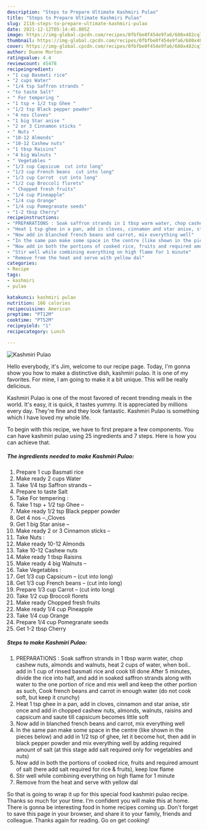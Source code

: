 ```yaml
---
description: "Steps to Prepare Ultimate Kashmiri Pulao"
title: "Steps to Prepare Ultimate Kashmiri Pulao"
slug: 2116-steps-to-prepare-ultimate-kashmiri-pulao
date: 2021-12-12T05:14:45.805Z
image: https://img-global.cpcdn.com/recipes/0fbfbe0f454e9fa6/680x482cq70/kashmiri-pulao-recipe-main-photo.jpg
thumbnail: https://img-global.cpcdn.com/recipes/0fbfbe0f454e9fa6/680x482cq70/kashmiri-pulao-recipe-main-photo.jpg
cover: https://img-global.cpcdn.com/recipes/0fbfbe0f454e9fa6/680x482cq70/kashmiri-pulao-recipe-main-photo.jpg
author: Duane Morton
ratingvalue: 4.4
reviewcount: 45478
recipeingredient:
- "1 cup Basmati rice"
- "2 cups Water"
- "1/4 tsp Saffron strands "
- "to taste Salt"
- " For tempering "
- "1 tsp + 1/2 tsp Ghee "
- "1/2 tsp Black pepper powder"
- "4 nos Cloves"
- "1 big Star anise "
- "2 or 3 Cinnamon sticks "
- " Nuts "
- "10-12 Almonds"
- "10-12 Cashew nuts"
- "1 tbsp Raisins"
- "4 big Walnuts "
- " Vegetables "
- "1/3 cup Capsicum  cut into long"
- "1/3 cup French beans  cut into long"
- "1/3 cup Carrot  cut into long"
- "1/2 cup Broccoli florets"
- " Chopped fresh fruits"
- "1/4 cup Pineapple"
- "1/4 cup Orange"
- "1/4 cup Pomegranate seeds"
- "1-2 tbsp Cherry"
recipeinstructions:
- "PREPARATIONS : Soak saffron strands in 1 tbsp warm water, chop cashew nuts, almonds and walnuts, heat 2 cups of water, when boil.. add in 1 cup of rinsed basmati rice and cook till done After 5 minutes, divide the rice into half, and add in soaked saffron strands along with water to the one portion of rice and mix well and keep the other portion as such, Cook french beans and carrot in enough water (do not cook soft, but keep it crunchy)"
- "Heat 1 tsp ghee in a pan, add in cloves, cinnamon and star anise, stir once and add in chopped cashew nuts, almonds, walnuts, raisins and capsicum and saute till capsicum becomes little soft"
- "Now add in blanched french beans and carrot, mix everything well"
- "In the same pan make some space in the centre (like shown in the pieces below) and add in 1/2 tsp of ghee, let it become hot, then add in black pepper powder and mix everything well by adding required amount of salt (at this stage add salt required only for vegetables and nuts)"
- "Now add in both the portions of cooked rice, fruits and required amount of salt (here add salt required for rice & fruits), keep low flame"
- "Stir well while combining everything on high flame for 1 minute"
- "Remove from the heat and serve with yellow dal"
categories:
- Recipe
tags:
- kashmiri
- pulao

katakunci: kashmiri pulao 
nutrition: 166 calories
recipecuisine: American
preptime: "PT12M"
cooktime: "PT52M"
recipeyield: "1"
recipecategory: Lunch

---
```



![Kashmiri Pulao](https://img-global.cpcdn.com/recipes/0fbfbe0f454e9fa6/680x482cq70/kashmiri-pulao-recipe-main-photo.jpg)

Hello everybody, it's Jim, welcome to our recipe page. Today, I'm gonna show you how to make a distinctive dish, kashmiri pulao. It is one of my favorites. For mine, I am going to make it a bit unique. This will be really delicious.

Kashmiri Pulao is one of the most favored of recent trending meals in the world. It's easy, it is quick, it tastes yummy. It is appreciated by millions every day. They're fine and they look fantastic. Kashmiri Pulao is something which I have loved my whole life.




To begin with this recipe, we have to first prepare a few components. You can have kashmiri pulao using 25 ingredients and 7 steps. Here is how you can achieve that.

<!--inarticleads1-->

##### The ingredients needed to make Kashmiri Pulao:

1. Prepare 1 cup Basmati rice
1. Make ready 2 cups Water
1. Take 1/4 tsp Saffron strands –
1. Prepare to taste Salt
1. Take  For tempering :
1. Take 1 tsp + 1/2 tsp Ghee –
1. Make ready 1/2 tsp Black pepper powder
1. Get 4 nos –.,Cloves
1. Get 1 big Star anise –
1. Make ready 2 or 3 Cinnamon sticks –
1. Take  Nuts :
1. Make ready 10-12 Almonds
1. Take 10-12 Cashew nuts
1. Make ready 1 tbsp Raisins
1. Make ready 4 big Walnuts –
1. Take  Vegetables :
1. Get 1/3 cup Capsicum – (cut into long)
1. Get 1/3 cup French beans – (cut into long)
1. Prepare 1/3 cup Carrot – (cut into long)
1. Take 1/2 cup Broccoli florets
1. Make ready  Chopped fresh fruits
1. Make ready 1/4 cup Pineapple
1. Take 1/4 cup Orange
1. Prepare 1/4 cup Pomegranate seeds
1. Get 1-2 tbsp Cherry




<!--inarticleads2-->

##### Steps to make Kashmiri Pulao:

1. PREPARATIONS : Soak saffron strands in 1 tbsp warm water, chop cashew nuts, almonds and walnuts, heat 2 cups of water, when boil.. add in 1 cup of rinsed basmati rice and cook till done After 5 minutes, divide the rice into half, and add in soaked saffron strands along with water to the one portion of rice and mix well and keep the other portion as such, Cook french beans and carrot in enough water (do not cook soft, but keep it crunchy)
1. Heat 1 tsp ghee in a pan, add in cloves, cinnamon and star anise, stir once and add in chopped cashew nuts, almonds, walnuts, raisins and capsicum and saute till capsicum becomes little soft
1. Now add in blanched french beans and carrot, mix everything well
1. In the same pan make some space in the centre (like shown in the pieces below) and add in 1/2 tsp of ghee, let it become hot, then add in black pepper powder and mix everything well by adding required amount of salt (at this stage add salt required only for vegetables and nuts)
1. Now add in both the portions of cooked rice, fruits and required amount of salt (here add salt required for rice & fruits), keep low flame
1. Stir well while combining everything on high flame for 1 minute
1. Remove from the heat and serve with yellow dal




So that is going to wrap it up for this special food kashmiri pulao recipe. Thanks so much for your time. I'm confident you will make this at home. There is gonna be interesting food in home recipes coming up. Don't forget to save this page in your browser, and share it to your family, friends and colleague. Thanks again for reading. Go on get cooking!
